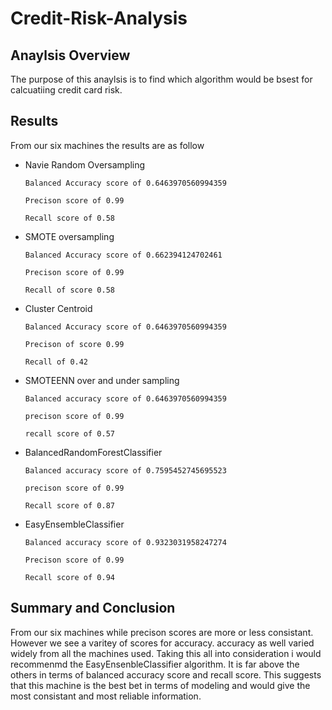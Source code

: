 # Credit-Risk-Analysis

## Anaylsis Overview
The purpose of this anaylsis is to find which algorithm would be bsest for calcuatiing credit card risk.

## Results 
From our six machines the results are as follow
- Navie Random Oversampling

      Balanced Accuracy score of 0.6463970560994359

      Precison score of 0.99

      Recall score of 0.58

- SMOTE oversampling

      Balanced Accuracy score of 0.662394124702461

      Precison score of 0.99

      Recall of score 0.58
  
- Cluster Centroid 

      Balanced Accuracy score of 0.6463970560994359

      Precison of score 0.99

      Recall of 0.42
  
- SMOTEENN over and under sampling

      Balanced accuracy score of 0.6463970560994359

      precison score of 0.99

      recall score of 0.57


- BalancedRandomForestClassifier 

      Balanced accuracy score of 0.7595452745695523

      precison score of 0.99

      Recall score of 0.87

- EasyEnsembleClassifier

      Balanced accuracy score of 0.9323031958247274

      Precison score of 0.99

      Recall score of 0.94


## Summary and Conclusion
From our six machines while precison scores are more or less consistant. However we see a varitey of scores for accuracy. accuracy as well varied widely from all the machines used. Taking this all into consideration i would recommenmd the EasyEnsenbleClassifier algorithm. It is far above the others in terms of balanced accuracy score and recall score. This suggests that this machine is the best bet in terms of modeling and would give the most consistant and most reliable information.

